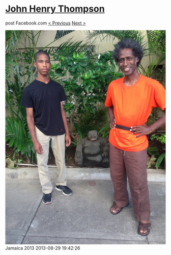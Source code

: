 # [John Henry Thompson](../README.md)
post Facebook.com
[< Previous](2013-08-29-63.md) [Next >](2013-08-29-65.md)

[![](../media/2013-08-29/Jamaica-2075.jpg)](../README.md)
Jamaica 2013
2013-08-29 19:42:26